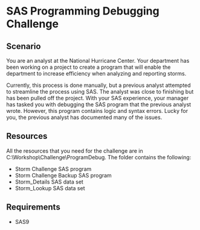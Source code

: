 # SAS Programming Debugging Challenge

## Scenario
You are an analyst at the National Hurricane Center. Your department has been working on a project 
to create a program that will enable the department to increase efficiency when analyzing and 
reporting storms. 

Currently, this process is done manually, but a previous analyst attempted to streamline the process 
using SAS. The analyst was close to finishing but has been pulled off the project. 
With your SAS experience, your manager has tasked you with debugging the SAS program that the 
previous analyst wrote. However, this program contains logic and syntax errors. Lucky for you, the 
previous analyst has documented many of the issues.

## Resources
All the resources that you need for the challenge are in C:\Workshop\Challenge\ProgramDebug. The 
folder contains the following:
- Storm Challenge SAS program
- Storm Challenge Backup SAS program
- Storm_Details SAS data set
- Storm_Lookup SAS data set

## Requirements
- SAS9